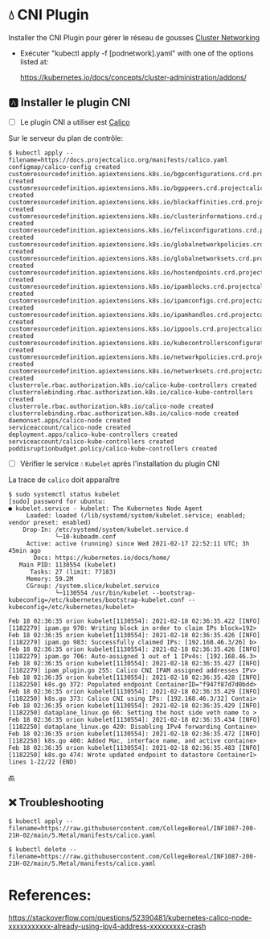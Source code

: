 # :droplet: CNI Plugin

Installer the CNI Plugin pour gérer le réseau de gousses [Cluster Networking](https://kubernetes.io/docs/concepts/cluster-administration/networking/)

* Exécuter "kubectl apply -f [podnetwork].yaml" with one of the options listed at:

  https://kubernetes.io/docs/concepts/cluster-administration/addons/

## :a: Installer le plugin CNI


- [ ] Le plugin CNI a utiliser est [Calico](https://projectcalico.org)

Sur le serveur du plan de contrôle:

```
$ kubectl apply --filename=https://docs.projectcalico.org/manifests/calico.yaml
configmap/calico-config created
customresourcedefinition.apiextensions.k8s.io/bgpconfigurations.crd.projectcalico.org created
customresourcedefinition.apiextensions.k8s.io/bgppeers.crd.projectcalico.org created
customresourcedefinition.apiextensions.k8s.io/blockaffinities.crd.projectcalico.org created
customresourcedefinition.apiextensions.k8s.io/clusterinformations.crd.projectcalico.org created
customresourcedefinition.apiextensions.k8s.io/felixconfigurations.crd.projectcalico.org created
customresourcedefinition.apiextensions.k8s.io/globalnetworkpolicies.crd.projectcalico.org created
customresourcedefinition.apiextensions.k8s.io/globalnetworksets.crd.projectcalico.org created
customresourcedefinition.apiextensions.k8s.io/hostendpoints.crd.projectcalico.org created
customresourcedefinition.apiextensions.k8s.io/ipamblocks.crd.projectcalico.org created
customresourcedefinition.apiextensions.k8s.io/ipamconfigs.crd.projectcalico.org created
customresourcedefinition.apiextensions.k8s.io/ipamhandles.crd.projectcalico.org created
customresourcedefinition.apiextensions.k8s.io/ippools.crd.projectcalico.org created
customresourcedefinition.apiextensions.k8s.io/kubecontrollersconfigurations.crd.projectcalico.org created
customresourcedefinition.apiextensions.k8s.io/networkpolicies.crd.projectcalico.org created
customresourcedefinition.apiextensions.k8s.io/networksets.crd.projectcalico.org created
clusterrole.rbac.authorization.k8s.io/calico-kube-controllers created
clusterrolebinding.rbac.authorization.k8s.io/calico-kube-controllers created
clusterrole.rbac.authorization.k8s.io/calico-node created
clusterrolebinding.rbac.authorization.k8s.io/calico-node created
daemonset.apps/calico-node created
serviceaccount/calico-node created
deployment.apps/calico-kube-controllers created
serviceaccount/calico-kube-controllers created
poddisruptionbudget.policy/calico-kube-controllers created
```

- [ ] Vérifier le service :droplet: `Kubelet` après l'installation du plugin CNI

La trace de `calico` doit apparaître

```
$ sudo systemctl status kubelet
[sudo] password for ubuntu: 
● kubelet.service - kubelet: The Kubernetes Node Agent
     Loaded: loaded (/lib/systemd/system/kubelet.service; enabled; vendor preset: enabled)
    Drop-In: /etc/systemd/system/kubelet.service.d
             └─10-kubeadm.conf
     Active: active (running) since Wed 2021-02-17 22:52:11 UTC; 3h 45min ago
       Docs: https://kubernetes.io/docs/home/
   Main PID: 1130554 (kubelet)
      Tasks: 27 (limit: 77183)
     Memory: 59.2M
     CGroup: /system.slice/kubelet.service
             └─1130554 /usr/bin/kubelet --bootstrap-kubeconfig=/etc/kubernetes/bootstrap-kubelet.conf --kubeconfig=/etc/kubernetes/kubelet>

Feb 18 02:36:35 orion kubelet[1130554]: 2021-02-18 02:36:35.422 [INFO][1182279] ipam.go 970: Writing block in order to claim IPs block=192>
Feb 18 02:36:35 orion kubelet[1130554]: 2021-02-18 02:36:35.426 [INFO][1182279] ipam.go 983: Successfully claimed IPs: [192.168.46.3/26] b>
Feb 18 02:36:35 orion kubelet[1130554]: 2021-02-18 02:36:35.426 [INFO][1182279] ipam.go 706: Auto-assigned 1 out of 1 IPv4s: [192.168.46.3>
Feb 18 02:36:35 orion kubelet[1130554]: 2021-02-18 02:36:35.427 [INFO][1182279] ipam_plugin.go 255: Calico CNI IPAM assigned addresses IPv>
Feb 18 02:36:35 orion kubelet[1130554]: 2021-02-18 02:36:35.428 [INFO][1182250] k8s.go 372: Populated endpoint ContainerID="f947f87d7d0bdd>
Feb 18 02:36:35 orion kubelet[1130554]: 2021-02-18 02:36:35.429 [INFO][1182250] k8s.go 373: Calico CNI using IPs: [192.168.46.3/32] Contai>
Feb 18 02:36:35 orion kubelet[1130554]: 2021-02-18 02:36:35.429 [INFO][1182250] dataplane_linux.go 66: Setting the host side veth name to >
Feb 18 02:36:35 orion kubelet[1130554]: 2021-02-18 02:36:35.434 [INFO][1182250] dataplane_linux.go 420: Disabling IPv4 forwarding Containe>
Feb 18 02:36:35 orion kubelet[1130554]: 2021-02-18 02:36:35.472 [INFO][1182250] k8s.go 400: Added Mac, interface name, and active containe>
Feb 18 02:36:35 orion kubelet[1130554]: 2021-02-18 02:36:35.483 [INFO][1182250] k8s.go 474: Wrote updated endpoint to datastore ContainerI>
lines 1-22/22 (END)
```

[:back:](../#control_knobs-le-plan-de-contrôle-control-plane)


## :x: Troubleshooting

```
$ kubectl apply --filename=https://raw.githubusercontent.com/CollegeBoreal/INF1087-200-21H-02/main/5.Metal/manifests/calico.yaml
```


```
$ kubectl delete --filename=https://raw.githubusercontent.com/CollegeBoreal/INF1087-200-21H-02/main/5.Metal/manifests/calico.yaml
```

# References:

https://stackoverflow.com/questions/52390481/kubernetes-calico-node-xxxxxxxxxxx-already-using-ipv4-address-xxxxxxxxx-crash
